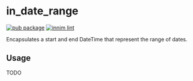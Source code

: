 # in_date_range

[![pub package](https://img.shields.io/pub/v/in_date_range)](https://pub.dartlang.org/packages/in_date_range)
[![innim lint](https://img.shields.io/badge/style-innim_lint-40c4ff.svg)](https://pub.dev/packages/innim_lint)

Encapsulates a start and end DateTime that represent the range of dates.

## Usage

TODO